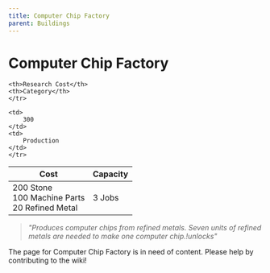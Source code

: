 ```yaml
---
title: Computer Chip Factory
parent: Buildings
---
```

# Computer Chip Factory

<table>
<thead>
	<tr>
	<th>Cost</th>
	<th>Capacity</th>
	
	<th>Research Cost</th>
	<th>Category</th>
	</tr>
</thead>
<tbody>
	<tr>
	<td>
		200 Stone<br>100 Machine Parts<br>20 Refined Metal
	</td>
	<td>
		3 Jobs
	</td>
	
	<td>
		300
	</td>
	<td>
		Production
	</td>
	</tr>
</tbody>
</table>

> *"Produces computer chips from refined metals. Seven units of refined metals are needed to make one computer chip.!unlocks"*

The page for Computer Chip Factory is in need of content. Please help by contributing to the wiki!
